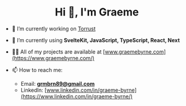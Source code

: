 <h1 align="center">Hi 👋, I'm Graeme</h1>

- 🔭 I’m currently working on [Torrust](https://torrust.com/)

- 🌱 I’m currently using **SvelteKit, JavaScript, TypeScript, React, Next**

- 👨‍💻 All of my projects are available at [www.graemebyrne.com](https://www.graemebyrne.com/)

- 📫 How to reach me:
  -    Email: **grmbrn89@gmail.com**
  -    LinkedIn: [www.linkedin.com/in/graeme-byrne](https://www.linkedin.com/in/graeme-byrne/)
